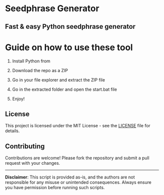 # Seedphrase Generator      
       
## Fast & easy Python seedphrase generator       
             
# Guide on how to use these tool       
           
1. Install Python from           
   
2. Download the repo as a ZIP       
   
3. Go in your file explorer and extract the ZIP file     
        
4. Go in the extracted folder and open the start.bat file      
      
5. Enjoy!        
          
## License            
     
This project is licensed under the MIT License - see the [LICENSE](LICENSE) file for details.             
   
## Contributing    
        
Contributions are welcome! Please fork the repository and submit a pull request with your changes.          
       
---      
       
**Disclaimer**: This script is provided as-is, and the authors are not responsible for any misuse or unintended consequences. Always ensure you have permission before running such scripts.         